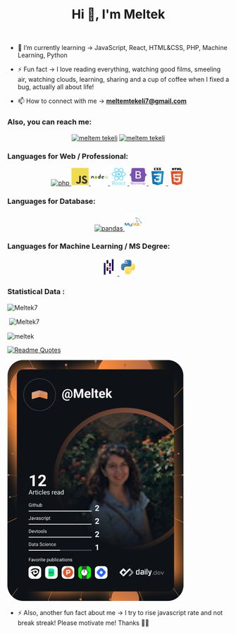<h1 align="center">Hi 👋, I'm Meltek</h1>

<br>

- 🌱 I’m currently learning -> JavaScript, React, HTML&CSS, PHP, Machine Learning, Python

- ⚡ Fun fact -> I love reading everything, watching good films, smeeling air, watching clouds, learning, sharing and a cup of coffee when I fixed a bug, actually all about life!

- 📫 How to connect with me -> **meltemtekeli7@gmail.com**

<h3 align="left">Also, you can reach me:</h3> <p align="center">
  <a href="https://www.linkedin.com/in/meltemtekeliakdag/" target="blank"><img align="center"
      src="https://raw.githubusercontent.com/rahuldkjain/github-profile-readme-generator/master/src/images/icons/Social/linked-in-alt.svg"
      alt="meltem tekeli" height="30" width="40" /></a>
  <a href="https://www.hackerrank.com/meltemtekeli7" target="blank"><img align="center"
      src="https://raw.githubusercontent.com/rahuldkjain/github-profile-readme-generator/master/src/images/icons/Social/hackerrank.svg"
      alt="meltem tekeli" height="30" width="40" /></a>
</p>
<h3 align="left">Languages for Web / Professional:</h3>
<p align="center"> <a href="https://www.php.net/" target="_blank" rel="noreferrer">
    <img src="https://user-images.githubusercontent.com/48786969/152527647-b0c16011-5852-4aaf-be95-968dedf42954.png"
      alt="php" width="40" height="40" /> </a> <a href="https://developer.mozilla.org/en-US/docs/Web/JavaScript" target="_blank"
    rel="noreferrer"> <img src="https://raw.githubusercontent.com/devicons/devicon/master/icons/javascript/javascript-original.svg"
      alt="javascript" width="40" height="40" /> </a> <a href="https://nodejs.org" target="_blank" rel="noreferrer"> <img
      src="https://raw.githubusercontent.com/devicons/devicon/master/icons/nodejs/nodejs-original-wordmark.svg"
      alt="nodejs" width="40" height="40" /> </a> <a href="https://reactjs.org/" target="_blank" rel="noreferrer"> <img
      src="https://raw.githubusercontent.com/devicons/devicon/master/icons/react/react-original-wordmark.svg"
      alt="react" width="40" height="40" /> </a> <a href="https://getbootstrap.com" target="_blank" rel="noreferrer">
    <img src="https://raw.githubusercontent.com/devicons/devicon/master/icons/bootstrap/bootstrap-plain-wordmark.svg"
      alt="bootstrap" width="40" height="40" /> </a> <a href="https://www.w3schools.com/css/" target="_blank"
    rel="noreferrer"> <img src="https://raw.githubusercontent.com/devicons/devicon/master/icons/css3/css3-original-wordmark.svg" alt="css3"
      width="40" height="40" /> </a> <a href="https://www.w3.org/html/" target="_blank" rel="noreferrer"> <img
      src="https://raw.githubusercontent.com/devicons/devicon/master/icons/html5/html5-original-wordmark.svg"
      alt="html5" width="40" height="40" /> </a> </p>
<h3 align="left">Languages for Database:</h3>
<p align="center"> <a href="https://www.microsoft.com/tr-tr/sql-server/sql-server-2019" target="_blank" rel="noreferrer">
    <img src="https://user-images.githubusercontent.com/48786969/152528581-83b5a530-cfab-4908-b072-0bafdf42dbb2.png"
      alt="pandas" width="40" height="40" /> </a> <a href="https://www.mysql.com/" target="_blank" rel="noreferrer"> <img
      src="https://raw.githubusercontent.com/devicons/devicon/master/icons/mysql/mysql-original-wordmark.svg"
      alt="mysql" width="40" height="40" /> </a> </p>
<h3 align="left">Languages for Machine Learning / MS Degree:</h3>
<p align="center"> <a href="https://pandas.pydata.org/" target="_blank" rel="noreferrer">
    <img src="https://raw.githubusercontent.com/devicons/devicon/2ae2a900d2f041da66e950e4d48052658d850630/icons/pandas/pandas-original.svg"
      alt="pandas" width="40" height="40" /> </a> <a href="https://www.python.org" target="_blank" rel="noreferrer"> <img
      src="https://raw.githubusercontent.com/devicons/devicon/master/icons/python/python-original.svg" alt="python"
      width="40" height="40" /> </a> </p>
<h3>Statistical Data : </h3>
<p><img align="center"
    src="https://github-readme-stats.vercel.app/api/top-langs?username=Meltek7&show_icons=true&locale=en&bg_color=0d1117&text_color=ffffff&layout=compact"
    alt="Meltek7" 
    bg_color=#808080/></p>

<p>&nbsp;<img align="center" src="https://github-readme-stats.vercel.app/api?username=Meltek7&hide=stars,issues,contribs&show_icons=true&locale=en&bg_color=0d1117&text_color=ffffff&repo=convoychat"
    alt="Meltek7" /></p>

<p><img align="center" src="https://github-readme-streak-stats.herokuapp.com/?user=Meltek7&theme=dark&background=0d1117&date_format=M%20j%5B%2C%20Y%5D" alt="meltek" /></p>

[![Readme Quotes](https://quotes-github-readme.vercel.app/api?type=horizontal&theme=dark)](https://github.com/piyushsuthar/github-readme-quotes)

<a href="https://app.daily.dev/Meltek"><img src="https://github.com/Meltek7/Meltek7/blob/master/devcard.svg" width="400" alt="Meltem Tekeli Akdağ's Dev Card"/></a>

- ⚡ Also, another fun fact about me -> I try to rise javascript rate and not break streak! Please motivate me! Thanks 🖖🏻
<!--
<h3>Trophies :-</h3>
<p align="left"> <a href="https://github.com/ryo-ma/github-profile-trophy"><img
      src="https://github-profile-trophy.vercel.app/?username=Meltek7&bg_color=0d1117&text_color=ffffff" alt="Meltek7" /></a> </p> -->
    
